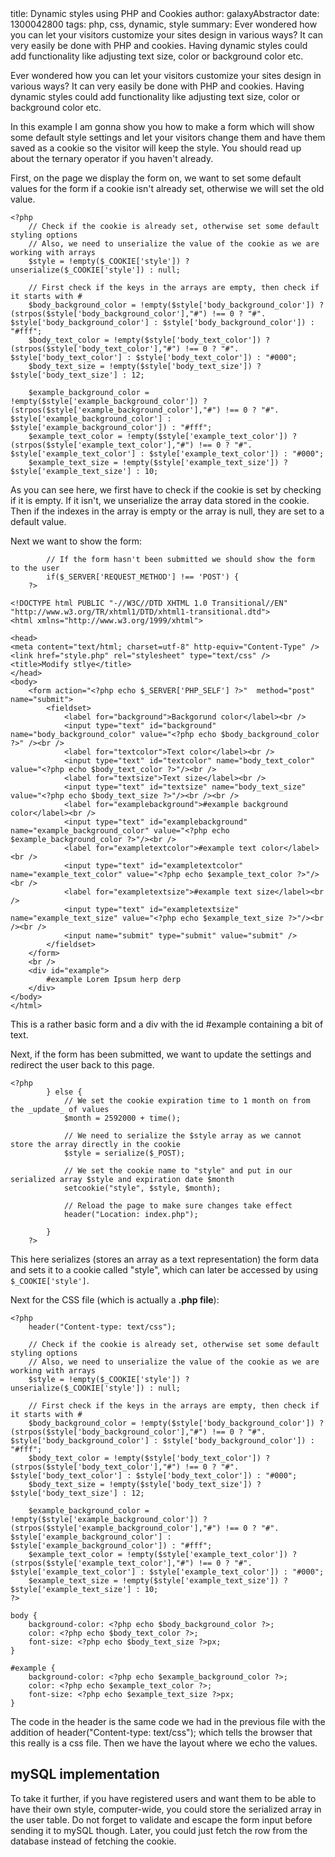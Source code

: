 <info>
title: Dynamic styles using PHP and Cookies
author: galaxyAbstractor
date: 1300042800
tags: php, css, dynamic, style
summary: Ever wondered how you can let your visitors customize your sites design in various ways? It can very easily be done with PHP and cookies. Having dynamic styles could add functionality like adjusting text size, color or background color etc.
</info>

Ever wondered how you can let your visitors customize your sites design in various ways? It can very easily be done with PHP and cookies. Having dynamic styles could add functionality like adjusting text size, color or background color etc.

In this example I am gonna show you how to make a form which will show some default style settings and let your visitors change them and have them saved as a cookie so the visitor will keep the style. You should read up about the ternary operator if you haven't already.

First, on the page we display the form on, we want to set some default values for the form if a cookie isn't already set, otherwise we will set the old value.

	<?php
		// Check if the cookie is already set, otherwise set some default styling options
		// Also, we need to unserialize the value of the cookie as we are working with arrays
		$style = !empty($_COOKIE['style']) ? unserialize($_COOKIE['style']) : null;

		// First check if the keys in the arrays are empty, then check if it starts with #
		$body_background_color = !empty($style['body_background_color']) ? (strpos($style['body_background_color'],"#") !== 0 ? "#". $style['body_background_color'] : $style['body_background_color']) : "#fff";
		$body_text_color = !empty($style['body_text_color']) ? (strpos($style['body_text_color'],"#") !== 0 ? "#". $style['body_text_color'] : $style['body_text_color']) : "#000";
		$body_text_size = !empty($style['body_text_size']) ? $style['body_text_size'] : 12;

		$example_background_color = !empty($style['example_background_color']) ? (strpos($style['example_background_color'],"#") !== 0 ? "#". $style['example_background_color'] : $style['example_background_color']) : "#fff";
		$example_text_color = !empty($style['example_text_color']) ? (strpos($style['example_text_color'],"#") !== 0 ? "#". $style['example_text_color'] : $style['example_text_color']) : "#000";
		$example_text_size = !empty($style['example_text_size']) ? $style['example_text_size'] : 10;

As you can see here, we first have to check if the cookie is set by checking if it is empty. If it isn't, we unserialize the array data stored in the cookie. Then if the indexes in the array is empty or the array is null, they are set to a default value.

Next we want to show the form:

			// If the form hasn't been submitted we should show the form to the user
			if($_SERVER['REQUEST_METHOD'] !== 'POST') {
		?>

	<!DOCTYPE html PUBLIC "-//W3C//DTD XHTML 1.0 Transitional//EN" "http://www.w3.org/TR/xhtml1/DTD/xhtml1-transitional.dtd">
	<html xmlns="http://www.w3.org/1999/xhtml">

	<head>
	<meta content="text/html; charset=utf-8" http-equiv="Content-Type" />
	<link href="style.php" rel="stylesheet" type="text/css" />
	<title>Modify stlye</title>
	</head>
	<body>
		<form action="<?php echo $_SERVER['PHP_SELF'] ?>"  method="post" name="submit">
			<fieldset>
				<label for="background">Backgorund color</label><br />
				<input type="text" id="background" name="body_background_color" value="<?php echo $body_background_color ?>" /><br />
				<label for="textcolor">Text color</label><br />
				<input type="text" id="textcolor" name="body_text_color" value="<?php echo $body_text_color ?>"/><br />
				<label for="textsize">Text size</label><br />
				<input type="text" id="textsize" name="body_text_size" value="<?php echo $body_text_size ?>"/><br /><br />
				<label for="examplebackground">#example background color</label><br />
				<input type="text" id="examplebackground" name="example_background_color" value="<?php echo $example_background_color ?>"/><br />
				<label for="exampletextcolor">#example text color</label><br />
				<input type="text" id="exampletextcolor" name="example_text_color" value="<?php echo $example_text_color ?>"/><br />
				<label for="exampletextsize">#example text size</label><br />
				<input type="text" id="exampletextsize" name="example_text_size" value="<?php echo $example_text_size ?>"/><br /><br />
				<input name="submit" type="submit" value="submit" />
			</fieldset>
		</form>
		<br />
		<div id="example">
			#example Lorem Ipsum herp derp
		</div>
	</body>
	</html>

This is a rather basic form and a div with the id #example containing a bit of text.

Next, if the form has been submitted, we want to update the settings and redirect the user back to this page.

	<?php
			} else {
				// We set the cookie expiration time to 1 month on from the _update_ of values
				$month = 2592000 + time();

				// We need to serialize the $style array as we cannot store the array directly in the cookie
				$style = serialize($_POST);

				// We set the cookie name to "style" and put in our serialized array $style and expiration date $month
				setcookie("style", $style, $month);

				// Reload the page to make sure changes take effect
				header("Location: index.php");

			}
		?>

This here serializes (stores an array as a text representation) the form data and sets it to a cookie called "style", which can later be accessed by using `$_COOKIE['style']`.

Next for the CSS file (which is actually a **.php file**):

	<?php
		header("Content-type: text/css");

		// Check if the cookie is already set, otherwise set some default styling options
		// Also, we need to unserialize the value of the cookie as we are working with arrays
		$style = !empty($_COOKIE['style']) ? unserialize($_COOKIE['style']) : null;

		// First check if the keys in the arrays are empty, then check if it starts with #
		$body_background_color = !empty($style['body_background_color']) ? (strpos($style['body_background_color'],"#") !== 0 ? "#". $style['body_background_color'] : $style['body_background_color']) : "#fff";
		$body_text_color = !empty($style['body_text_color']) ? (strpos($style['body_text_color'],"#") !== 0 ? "#". $style['body_text_color'] : $style['body_text_color']) : "#000";
		$body_text_size = !empty($style['body_text_size']) ? $style['body_text_size'] : 12;

		$example_background_color = !empty($style['example_background_color']) ? (strpos($style['example_background_color'],"#") !== 0 ? "#". $style['example_background_color'] : $style['example_background_color']) : "#fff";
		$example_text_color = !empty($style['example_text_color']) ? (strpos($style['example_text_color'],"#") !== 0 ? "#". $style['example_text_color'] : $style['example_text_color']) : "#000";
		$example_text_size = !empty($style['example_text_size']) ? $style['example_text_size'] : 10;
	?>

	body {
		background-color: <?php echo $body_background_color ?>;
		color: <?php echo $body_text_color ?>;
		font-size: <?php echo $body_text_size ?>px;
	}

	#example {
		background-color: <?php echo $example_background_color ?>;
		color: <?php echo $example_text_color ?>;
		font-size: <?php echo $example_text_size ?>px;
	}

The code in the header is the same code we had in the previous file with the addition of header("Content-type: text/css"); which tells the browser that this really is a css file. Then we have the layout where we echo the values.

## mySQL implementation

To take it further, if you have registered users and want them to be able to have their own style, computer-wide, you could store the serialized array in the user table. Do not forget to validate and escape the form input before sending it to mySQL though. Later, you could just fetch the row from the database instead of fetching the cookie.